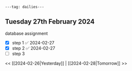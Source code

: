 ```
---tag: dailies---
```

## Tuesday 27th February 2024

database assignment

- [x] step 1 ✅ 2024-02-27
- [x] step 2 ✅ 2024-02-27
- [ ] step 3
 
<< [[2024-02-26|Yesterday]] | [[2024-02-28|Tomorrow]] >>




